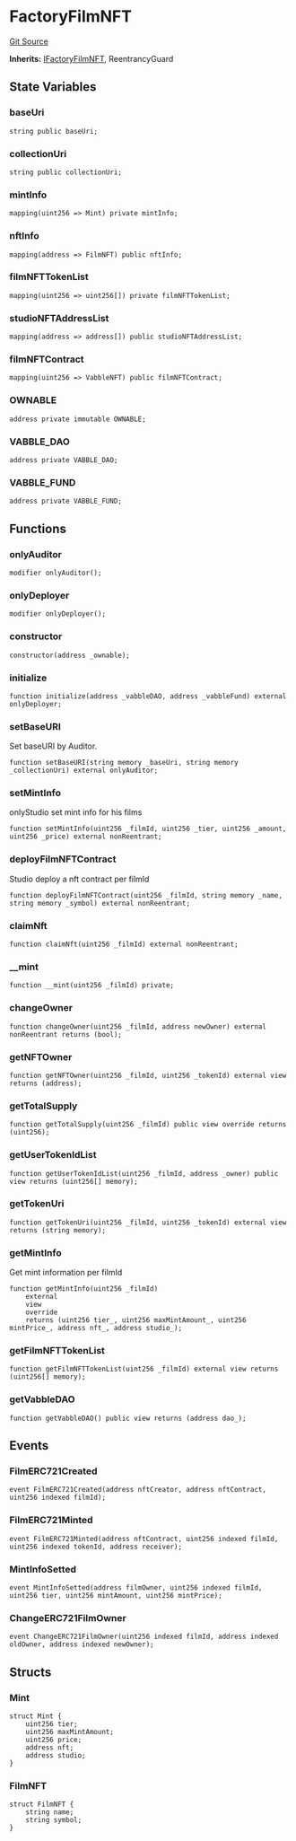 # FactoryFilmNFT
[Git Source](https://github.com/Mill1995/VABDAO/blob/c1ade743ae4227c63e3d49544ad80f6b569b00da/contracts/dao/FactoryFilmNFT.sol)

**Inherits:**
[IFactoryFilmNFT](/contracts/interfaces/IFactoryFilmNFT.sol/interface.IFactoryFilmNFT.md), ReentrancyGuard


## State Variables
### baseUri

```solidity
string public baseUri;
```


### collectionUri

```solidity
string public collectionUri;
```


### mintInfo

```solidity
mapping(uint256 => Mint) private mintInfo;
```


### nftInfo

```solidity
mapping(address => FilmNFT) public nftInfo;
```


### filmNFTTokenList

```solidity
mapping(uint256 => uint256[]) private filmNFTTokenList;
```


### studioNFTAddressList

```solidity
mapping(address => address[]) public studioNFTAddressList;
```


### filmNFTContract

```solidity
mapping(uint256 => VabbleNFT) public filmNFTContract;
```


### OWNABLE

```solidity
address private immutable OWNABLE;
```


### VABBLE_DAO

```solidity
address private VABBLE_DAO;
```


### VABBLE_FUND

```solidity
address private VABBLE_FUND;
```


## Functions
### onlyAuditor


```solidity
modifier onlyAuditor();
```

### onlyDeployer


```solidity
modifier onlyDeployer();
```

### constructor


```solidity
constructor(address _ownable);
```

### initialize


```solidity
function initialize(address _vabbleDAO, address _vabbleFund) external onlyDeployer;
```

### setBaseURI

Set baseURI by Auditor.


```solidity
function setBaseURI(string memory _baseUri, string memory _collectionUri) external onlyAuditor;
```

### setMintInfo

onlyStudio set mint info for his films


```solidity
function setMintInfo(uint256 _filmId, uint256 _tier, uint256 _amount, uint256 _price) external nonReentrant;
```

### deployFilmNFTContract

Studio deploy a nft contract per filmId


```solidity
function deployFilmNFTContract(uint256 _filmId, string memory _name, string memory _symbol) external nonReentrant;
```

### claimNft


```solidity
function claimNft(uint256 _filmId) external nonReentrant;
```

### __mint


```solidity
function __mint(uint256 _filmId) private;
```

### changeOwner


```solidity
function changeOwner(uint256 _filmId, address newOwner) external nonReentrant returns (bool);
```

### getNFTOwner


```solidity
function getNFTOwner(uint256 _filmId, uint256 _tokenId) external view returns (address);
```

### getTotalSupply


```solidity
function getTotalSupply(uint256 _filmId) public view override returns (uint256);
```

### getUserTokenIdList


```solidity
function getUserTokenIdList(uint256 _filmId, address _owner) public view returns (uint256[] memory);
```

### getTokenUri


```solidity
function getTokenUri(uint256 _filmId, uint256 _tokenId) external view returns (string memory);
```

### getMintInfo

Get mint information per filmId


```solidity
function getMintInfo(uint256 _filmId)
    external
    view
    override
    returns (uint256 tier_, uint256 maxMintAmount_, uint256 mintPrice_, address nft_, address studio_);
```

### getFilmNFTTokenList


```solidity
function getFilmNFTTokenList(uint256 _filmId) external view returns (uint256[] memory);
```

### getVabbleDAO


```solidity
function getVabbleDAO() public view returns (address dao_);
```

## Events
### FilmERC721Created

```solidity
event FilmERC721Created(address nftCreator, address nftContract, uint256 indexed filmId);
```

### FilmERC721Minted

```solidity
event FilmERC721Minted(address nftContract, uint256 indexed filmId, uint256 indexed tokenId, address receiver);
```

### MintInfoSetted

```solidity
event MintInfoSetted(address filmOwner, uint256 indexed filmId, uint256 tier, uint256 mintAmount, uint256 mintPrice);
```

### ChangeERC721FilmOwner

```solidity
event ChangeERC721FilmOwner(uint256 indexed filmId, address indexed oldOwner, address indexed newOwner);
```

## Structs
### Mint

```solidity
struct Mint {
    uint256 tier;
    uint256 maxMintAmount;
    uint256 price;
    address nft;
    address studio;
}
```

### FilmNFT

```solidity
struct FilmNFT {
    string name;
    string symbol;
}
```

